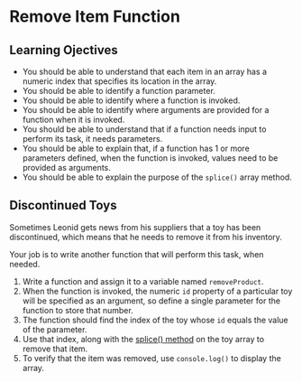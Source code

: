 # Remove Item Function

## Learning Ojectives

* You should be able to understand that each item in an array has a numeric index that specifies its location in the array.
* You should be able to identify a function parameter.
* You should be able to identify where a function is invoked.
* You should be able to identify where arguments are provided for a function when it is invoked.
* You should be able to understand that if a function needs input to perform its task, it needs parameters.
* You should be able to explain that, if a function has 1 or more parameters defined, when the function is invoked, values need to be provided as arguments.
* You should be able to explain the purpose of the `splice()` array method.

## Discontinued Toys

Sometimes Leonid gets news from his suppliers that a toy has been discontinued, which means that he needs to remove it from his inventory.

Your job is to write another function that will perform this task, when needed.

1. Write a function and assign it to a variable named `removeProduct`.
1. When the function is invoked, the numeric `id` property of a particular toy will be specified as an argument, so define a single parameter for the function to store that number.
1. The function should find the index of the toy whose `id` equals the value of the parameter.
1. Use that index, along with the [splice() method](https://javascript.info/array-methods#splice) on the toy array to remove that item.
1. To verify that the item was removed, use `console.log()` to display the array.
